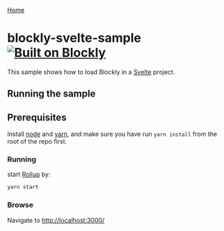 [Home](../README.md)

# blockly-svelte-sample [![Built on Blockly](https://tinyurl.com/built-on-blockly)](https://github.com/google/blockly)

This sample shows how to load Blockly in a [Svelte](https://svelte.dev) project.

## Running the sample

## Prerequisites

Install [node](https://nodejs.org/) and [yarn](https://yarnpkg.com/), and make sure you have run `yarn install` from the root of the repo first.

### Running

start [Rollup](https://rollupjs.org) by:
```bash
yarn start
```

### Browse

Navigate to  [http://localhost:3000/](http://localhost:3000/)
